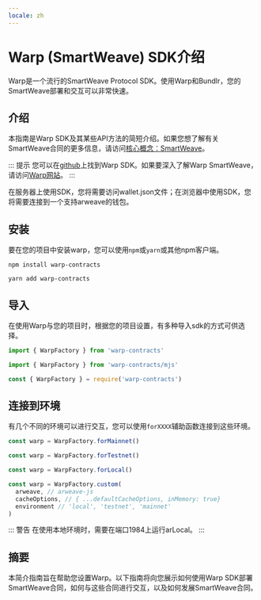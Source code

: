 ```yaml
---
locale: zh
---
```

# Warp (SmartWeave) SDK介绍

Warp是一个流行的SmartWeave Protocol SDK。使用Warp和Bundlr，您的SmartWeave部署和交互可以非常快速。

## 介绍

本指南是Warp SDK及其某些API方法的简短介绍。如果您想了解有关SmartWeave合同的更多信息，请访问[核心概念：SmartWeave](/concepts/smartweave.html)。

::: 提示
您可以在[github](https://github.com/warp-contracts)上找到Warp SDK。如果要深入了解Warp SmartWeave，请访问[Warp网站](https://warp.cc)。
:::

在服务器上使用SDK，您将需要访问wallet.json文件；在浏览器中使用SDK，您将需要连接到一个支持arweave的钱包。

## 安装

要在您的项目中安装warp，您可以使用`npm`或`yarn`或其他npm客户端。

<CodeGroup>
  <CodeGroupItem title="NPM">

```console
npm install warp-contracts
```

  </CodeGroupItem>
  <CodeGroupItem title="YARN">

```console
yarn add warp-contracts
```

  </CodeGroupItem>
</CodeGroup>

## 导入

在使用Warp与您的项目时，根据您的项目设置，有多种导入sdk的方式可供选择。

<CodeGroup>
  <CodeGroupItem title="Typescript">

```ts
import { WarpFactory } from 'warp-contracts'
```

  </CodeGroupItem>
  <CodeGroupItem title="ESM">

```js
import { WarpFactory } from 'warp-contracts/mjs'
```

  </CodeGroupItem>
  <CodeGroupItem title="CommonJS">

```js
const { WarpFactory } = require('warp-contracts')
```

  </CodeGroupItem>
</CodeGroup>


## 连接到环境

有几个不同的环境可以进行交互，您可以使用`forXXXX`辅助函数连接到这些环境。

<CodeGroup>
  <CodeGroupItem title="Mainnet">

```ts
const warp = WarpFactory.forMainnet()
```

  </CodeGroupItem>
  <CodeGroupItem title="Testnet">

```js
const warp = WarpFactory.forTestnet()
```

  </CodeGroupItem>
  <CodeGroupItem title="Local">

```js
const warp = WarpFactory.forLocal()
```

  </CodeGroupItem>
  <CodeGroupItem title="Custom">

```js
const warp = WarpFactory.custom(
  arweave, // arweave-js
  cacheOptions, // { ...defaultCacheOptions, inMemory: true}
  environment // 'local', 'testnet', 'mainnet'
)
```

  </CodeGroupItem>
</CodeGroup>


::: 警告
在使用本地环境时，需要在端口1984上运行arLocal。
:::


## 摘要

本简介指南旨在帮助您设置Warp。以下指南将向您展示如何使用Warp SDK部署SmartWeave合同，如何与这些合同进行交互，以及如何发展SmartWeave合同。